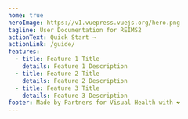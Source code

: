 ```yaml
---
home: true
heroImage: https://v1.vuepress.vuejs.org/hero.png
tagline: User Documentation for REIMS2
actionText: Quick Start →
actionLink: /guide/
features:
  - title: Feature 1 Title
    details: Feature 1 Description
  - title: Feature 2 Title
    details: Feature 2 Description
  - title: Feature 3 Title
    details: Feature 3 Description
footer: Made by Partners for Visual Health with ❤️
---
```

